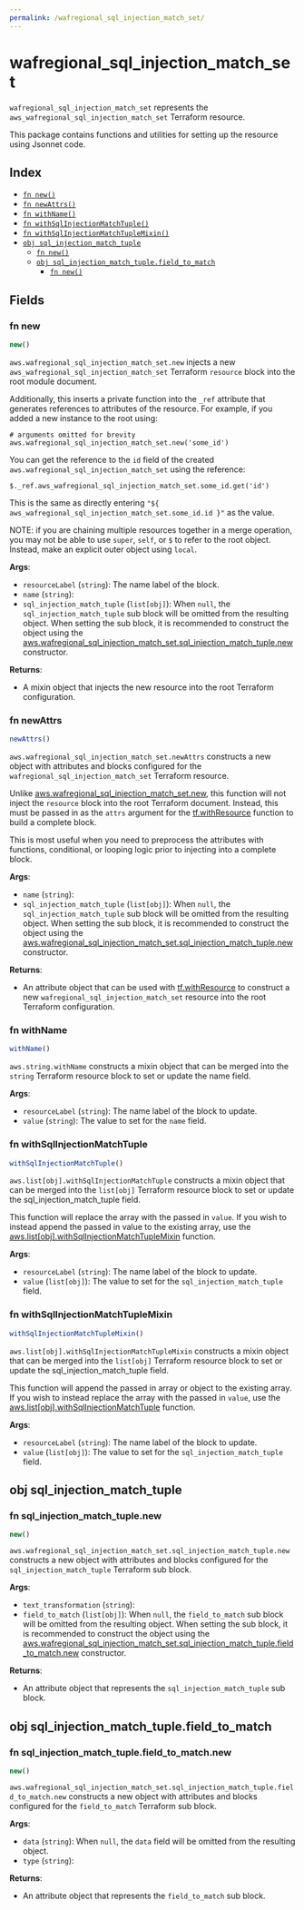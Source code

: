 ```yaml
---
permalink: /wafregional_sql_injection_match_set/
---
```


# wafregional_sql_injection_match_set

`wafregional_sql_injection_match_set` represents the `aws_wafregional_sql_injection_match_set` Terraform resource.



This package contains functions and utilities for setting up the resource using Jsonnet code.


## Index

* [`fn new()`](#fn-new)
* [`fn newAttrs()`](#fn-newattrs)
* [`fn withName()`](#fn-withname)
* [`fn withSqlInjectionMatchTuple()`](#fn-withsqlinjectionmatchtuple)
* [`fn withSqlInjectionMatchTupleMixin()`](#fn-withsqlinjectionmatchtuplemixin)
* [`obj sql_injection_match_tuple`](#obj-sql_injection_match_tuple)
  * [`fn new()`](#fn-sql_injection_match_tuplenew)
  * [`obj sql_injection_match_tuple.field_to_match`](#obj-sql_injection_match_tuplefield_to_match)
    * [`fn new()`](#fn-sql_injection_match_tuplefield_to_matchnew)

## Fields

### fn new

```ts
new()
```


`aws.wafregional_sql_injection_match_set.new` injects a new `aws_wafregional_sql_injection_match_set` Terraform `resource`
block into the root module document.

Additionally, this inserts a private function into the `_ref` attribute that generates references to attributes of the
resource. For example, if you added a new instance to the root using:

    # arguments omitted for brevity
    aws.wafregional_sql_injection_match_set.new('some_id')

You can get the reference to the `id` field of the created `aws.wafregional_sql_injection_match_set` using the reference:

    $._ref.aws_wafregional_sql_injection_match_set.some_id.get('id')

This is the same as directly entering `"${ aws_wafregional_sql_injection_match_set.some_id.id }"` as the value.

NOTE: if you are chaining multiple resources together in a merge operation, you may not be able to use `super`, `self`,
or `$` to refer to the root object. Instead, make an explicit outer object using `local`.

**Args**:
  - `resourceLabel` (`string`): The name label of the block.
  - `name` (`string`): 
  - `sql_injection_match_tuple` (`list[obj]`):  When `null`, the `sql_injection_match_tuple` sub block will be omitted from the resulting object. When setting the sub block, it is recommended to construct the object using the [aws.wafregional_sql_injection_match_set.sql_injection_match_tuple.new](#fn-wafregional_sql_injection_match_setsql_injection_match_tuplenew) constructor.

**Returns**:
- A mixin object that injects the new resource into the root Terraform configuration.


### fn newAttrs

```ts
newAttrs()
```


`aws.wafregional_sql_injection_match_set.newAttrs` constructs a new object with attributes and blocks configured for the `wafregional_sql_injection_match_set`
Terraform resource.

Unlike [aws.wafregional_sql_injection_match_set.new](#fn-wafregional_sql_injection_match_setnew), this function will not inject the `resource`
block into the root Terraform document. Instead, this must be passed in as the `attrs` argument for the
[tf.withResource](https://github.com/tf-libsonnet/core/tree/main/docs#fn-withresource) function to build a complete block.

This is most useful when you need to preprocess the attributes with functions, conditional, or looping logic prior to
injecting into a complete block.

**Args**:
  - `name` (`string`): 
  - `sql_injection_match_tuple` (`list[obj]`):  When `null`, the `sql_injection_match_tuple` sub block will be omitted from the resulting object. When setting the sub block, it is recommended to construct the object using the [aws.wafregional_sql_injection_match_set.sql_injection_match_tuple.new](#fn-wafregional_sql_injection_match_setsql_injection_match_tuplenew) constructor.

**Returns**:
  - An attribute object that can be used with [tf.withResource](https://github.com/tf-libsonnet/core/tree/main/docs#fn-withresource) to construct a new `wafregional_sql_injection_match_set` resource into the root Terraform configuration.


### fn withName

```ts
withName()
```

`aws.string.withName` constructs a mixin object that can be merged into the `string`
Terraform resource block to set or update the name field.



**Args**:
  - `resourceLabel` (`string`): The name label of the block to update.
  - `value` (`string`): The value to set for the `name` field.


### fn withSqlInjectionMatchTuple

```ts
withSqlInjectionMatchTuple()
```

`aws.list[obj].withSqlInjectionMatchTuple` constructs a mixin object that can be merged into the `list[obj]`
Terraform resource block to set or update the sql_injection_match_tuple field.

This function will replace the array with the passed in `value`. If you wish to instead append the
passed in value to the existing array, use the [aws.list[obj].withSqlInjectionMatchTupleMixin](TODO) function.


**Args**:
  - `resourceLabel` (`string`): The name label of the block to update.
  - `value` (`list[obj]`): The value to set for the `sql_injection_match_tuple` field.


### fn withSqlInjectionMatchTupleMixin

```ts
withSqlInjectionMatchTupleMixin()
```

`aws.list[obj].withSqlInjectionMatchTupleMixin` constructs a mixin object that can be merged into the `list[obj]`
Terraform resource block to set or update the sql_injection_match_tuple field.

This function will append the passed in array or object to the existing array. If you wish
to instead replace the array with the passed in `value`, use the [aws.list[obj].withSqlInjectionMatchTuple](TODO)
function.


**Args**:
  - `resourceLabel` (`string`): The name label of the block to update.
  - `value` (`list[obj]`): The value to set for the `sql_injection_match_tuple` field.


## obj sql_injection_match_tuple



### fn sql_injection_match_tuple.new

```ts
new()
```


`aws.wafregional_sql_injection_match_set.sql_injection_match_tuple.new` constructs a new object with attributes and blocks configured for the `sql_injection_match_tuple`
Terraform sub block.



**Args**:
  - `text_transformation` (`string`): 
  - `field_to_match` (`list[obj]`):  When `null`, the `field_to_match` sub block will be omitted from the resulting object. When setting the sub block, it is recommended to construct the object using the [aws.wafregional_sql_injection_match_set.sql_injection_match_tuple.field_to_match.new](#fn-sql_injection_match_tuplefield_to_matchnew) constructor.

**Returns**:
  - An attribute object that represents the `sql_injection_match_tuple` sub block.


## obj sql_injection_match_tuple.field_to_match



### fn sql_injection_match_tuple.field_to_match.new

```ts
new()
```


`aws.wafregional_sql_injection_match_set.sql_injection_match_tuple.field_to_match.new` constructs a new object with attributes and blocks configured for the `field_to_match`
Terraform sub block.



**Args**:
  - `data` (`string`):  When `null`, the `data` field will be omitted from the resulting object.
  - `type` (`string`): 

**Returns**:
  - An attribute object that represents the `field_to_match` sub block.
